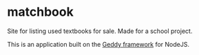 # matchbook
Site for listing used textbooks for sale. Made for a school project.

This is an application built on the [Geddy framework](http://geddyjs.org) for NodeJS.

